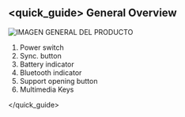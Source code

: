 ## <quick_guide> General Overview

![IMAGEN GENERAL DEL PRODUCTO](http://static.energysistem.com/images/manuals/77828/54242eef545ee.jpg)

1. Power switch
2. Sync. button
3. Battery indicator
4. Bluetooth indicator
5. Support opening button
6. Multimedia Keys

</quick_guide>
